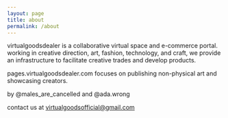 ```yaml
---
layout: page
title: about
permalink: /about
---
```


virtualgoodsdealer is a collaborative virtual space and e-commerce portal. working in creative direction, art, fashion, technology, and craft, we provide an infrastructure to facilitate creative trades and develop products.

pages.virtualgoodsdealer.com focuses on publishing non-physical art and showcasing creators.

by @males_are_cancelled and @ada.wrong

contact us at [virtualgoodsofficial@gmail.com](mailto:virtualgoodsofficial@gmail.com)
